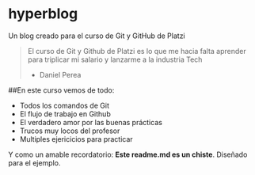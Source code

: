 # hyperblog
Un blog creado para el curso de Git y GitHub de Platzi
>El curso de Git y Github de Platzi es lo que me hacia falta aprender para triplicar mi salario y lanzarme a la industria Tech
> - Daniel Perea

##En este curso vemos de todo:
* Todos los comandos de Git
* El flujo de trabajo en Github
* El verdadero amor por las buenas prácticas
* Trucos muy locos del profesor
* Multiples ejericicios para practicar

Y como un amable recordatorio: **Este readme.md es un chiste**. Diseñado para el ejemplo.